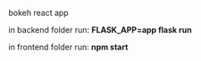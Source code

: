 bokeh react app

in backend folder run:
**FLASK_APP=app flask run**

in frontend folder run:
**npm start**